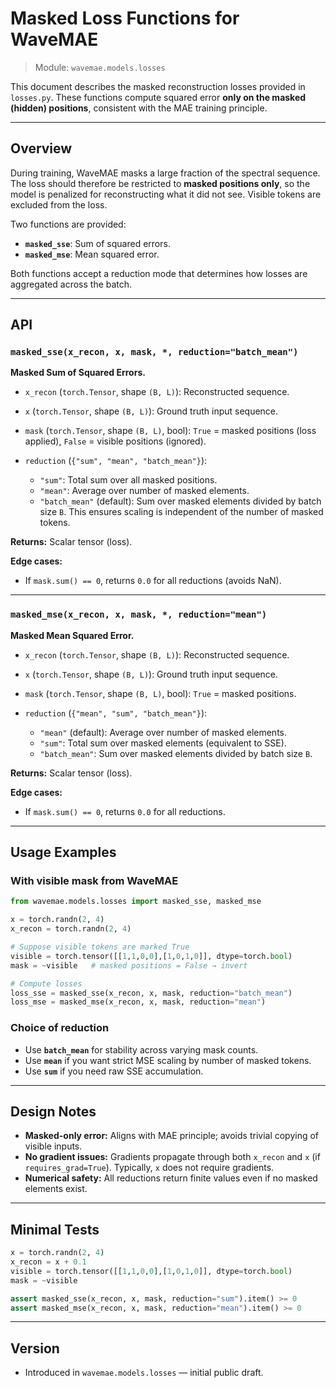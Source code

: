 # Masked Loss Functions for WaveMAE

> Module: `wavemae.models.losses`

This document describes the masked reconstruction losses provided in `losses.py`. These functions compute squared error **only on the masked (hidden) positions**, consistent with the MAE training principle.

---

## Overview

During training, WaveMAE masks a large fraction of the spectral sequence. The loss should therefore be restricted to **masked positions only**, so the model is penalized for reconstructing what it did not see. Visible tokens are excluded from the loss.

Two functions are provided:

* **`masked_sse`**: Sum of squared errors.
* **`masked_mse`**: Mean squared error.

Both functions accept a reduction mode that determines how losses are aggregated across the batch.

---

## API

### `masked_sse(x_recon, x, mask, *, reduction="batch_mean")`

**Masked Sum of Squared Errors.**

* `x_recon` (`torch.Tensor`, shape `(B, L)`): Reconstructed sequence.
* `x` (`torch.Tensor`, shape `(B, L)`): Ground truth input sequence.
* `mask` (`torch.Tensor`, shape `(B, L)`, bool): `True` = masked positions (loss applied), `False` = visible positions (ignored).
* `reduction` (`{"sum", "mean", "batch_mean"}`):

  * `"sum"`: Total sum over all masked positions.
  * `"mean"`: Average over number of masked elements.
  * `"batch_mean"` (default): Sum over masked elements divided by batch size `B`. This ensures scaling is independent of the number of masked tokens.

**Returns:** Scalar tensor (loss).

**Edge cases:**

* If `mask.sum() == 0`, returns `0.0` for all reductions (avoids NaN).

---

### `masked_mse(x_recon, x, mask, *, reduction="mean")`

**Masked Mean Squared Error.**

* `x_recon` (`torch.Tensor`, shape `(B, L)`): Reconstructed sequence.
* `x` (`torch.Tensor`, shape `(B, L)`): Ground truth input sequence.
* `mask` (`torch.Tensor`, shape `(B, L)`, bool): `True` = masked positions.
* `reduction` (`{"mean", "sum", "batch_mean"}`):

  * `"mean"` (default): Average over number of masked elements.
  * `"sum"`: Total sum over masked elements (equivalent to SSE).
  * `"batch_mean"`: Sum over masked elements divided by batch size `B`.

**Returns:** Scalar tensor (loss).

**Edge cases:**

* If `mask.sum() == 0`, returns `0.0` for all reductions.

---

## Usage Examples

### With visible mask from WaveMAE

```python
from wavemae.models.losses import masked_sse, masked_mse

x = torch.randn(2, 4)
x_recon = torch.randn(2, 4)

# Suppose visible tokens are marked True
visible = torch.tensor([[1,1,0,0],[1,0,1,0]], dtype=torch.bool)
mask = ~visible   # masked positions = False → invert

# Compute losses
loss_sse = masked_sse(x_recon, x, mask, reduction="batch_mean")
loss_mse = masked_mse(x_recon, x, mask, reduction="mean")
```

### Choice of reduction

* Use **`batch_mean`** for stability across varying mask counts.
* Use **`mean`** if you want strict MSE scaling by number of masked tokens.
* Use **`sum`** if you need raw SSE accumulation.

---

## Design Notes

* **Masked-only error:** Aligns with MAE principle; avoids trivial copying of visible inputs.
* **No gradient issues:** Gradients propagate through both `x_recon` and `x` (if `requires_grad=True`). Typically, `x` does not require gradients.
* **Numerical safety:** All reductions return finite values even if no masked elements exist.

---

## Minimal Tests

```python
x = torch.randn(2, 4)
x_recon = x + 0.1
visible = torch.tensor([[1,1,0,0],[1,0,1,0]], dtype=torch.bool)
mask = ~visible

assert masked_sse(x_recon, x, mask, reduction="sum").item() >= 0
assert masked_mse(x_recon, x, mask, reduction="mean").item() >= 0
```

---

## Version

* Introduced in `wavemae.models.losses` — initial public draft.